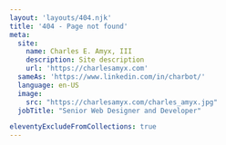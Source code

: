 ```yaml
---
layout: 'layouts/404.njk'
title: '404 - Page not found'
meta:
  site:
    name: Charles E. Amyx, III
    description: Site description
    url: 'https://charlesamyx.com'
  sameAs: 'https://www.linkedin.com/in/charbot/'
  language: en-US
  image:
    src: "https://charlesamyx.com/charles_amyx.jpg"
  jobTitle: "Senior Web Designer and Developer"

eleventyExcludeFromCollections: true
---
```

